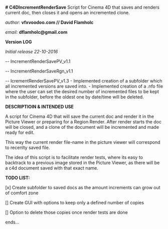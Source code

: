 **# C4DIncrementRenderSave**
Script for Cinema 4D that saves and renders current doc, then closes it and opens an incremented clone.

 
_author:_ __vfxvoodoo.com // David Flamholc__

_email:_ __dflamholc@gmail.com__

 
__Version LOG__

_Initial release 22-10-2016_

-- IncrementRenderSavePV_v1.1

-- IncrementRenderSaveRgn_v1.1

-- IcrementRenderSavePV_v1.3
	- Implemented creation of a subfolder which all incremented versions are saved into.
	- Implemented creation of a .nfo file where the user can set the desired number of incremented files to be kept in the subfolder,
	before the oldest one by date/time will be deleted.

 
__DESCRIPTIOIN & INTENDED USE__

A script for Cinema 4D that will save the current doc and render it in the Picture Viewer or preparing for a Region Render. After render starts the doc will be closed, and a clone of the document will be incremented and made ready for edit.

This way the current render file-name in the picture viewer will correspond to recenlty saved file.

The idea of this script is to facilitate render tests, where its easy to backtrack to a previous image stored in the Picture Viewer, as there will be a c4d document saved with that exact name.

__TODO LIST:__

[x] Create subfolder to saved docs as the amount increments can grow out of comfort zone

[] Create GUI with options to keep only a defined number of copies

[] Option to delete those copies once render tests are done


 

ends...
